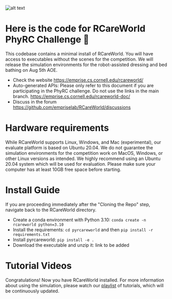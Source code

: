![alt text](rcareworld.png)
# Here is the code for RCareWorld PhyRC Challenge 🦾
This codebase contains a minimal install of RCareWorld. You will have access to executables without the scenes for the competition. We will release the simulation environments for the robot-assisted dressing and bed bathing on Aug 5th AOE.
- Check the website https://emprise.cs.cornell.edu/rcareworld/
- Auto-generated APIs: Please only refer to this document if you are participating in the PhyRC challenge. Do not use the links in the main branch. https://emprise.cs.cornell.edu/rcareworld-doc/
- Discuss in the forum https://github.com/empriselab/RCareWorld/discussions


# Hardware requirements
While RCareWorld supports Linux, Windows, and Mac (experimental), our evaluate platform is based on Ubuntu 20.04. We do not guarantee the simulation environments for the competition work on MacOS, Windows, or other Linux versions as intended. 
We highly recommend using an Ubuntu 20.04 system which will be used for evaluation. Please make sure your computer has at least 10GB free space before starting.

# Install Guide
If you are proceeding immediately after the "Cloning the Repo" step, navigate back to the RCareWorld directory.
- Create a conda environment with Python 3.10: `conda create -n rcareworld python=3.10`
- Install the requirements: `cd pyrcareworld` and then `pip install -r requirements.txt`
- Install pyrcareworld: `pip install -e .`
- Download the executable and unzip it: link to be added

# Tutorial Videos
Congratulations! Now you have RCareWorld installed. For more information about using the simulation, please watch our [playlist](https://www.youtube.com/playlist?list=PLR4mEXh9zalLtbGLbx2A5TmX9Niy-svqq) of tutorials, which will be continuously updated.
